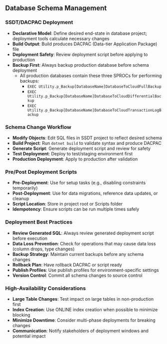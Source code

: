 ## Database Schema Management

### SSDT/DACPAC Deployment
- **Declarative Model**: Define desired end-state in database project; deployment tools calculate necessary changes
- **Build Output**: Build produces DACPAC (Data-tier Application Package) file
- **Deployment Safety**: Review deployment script before applying to production
- **Backup First**: Always backup production database before schema deployment
    - All production databases contain these three SPROCs for performing backups:
        - `EXEC Utility.p_Backup[DatabaseName]DatabaseToCloudFullBackup`
        - `EXEC Utility.p_Backup[DatabaseName]DatabaseToCloudDifferentialBackup`
        - `EXEC Utility.p_Backup[DatabaseName]DatabaseToCloudTransactionLogBackup`

### Schema Change Workflow
- **Modify Objects**: Edit SQL files in SSDT project to reflect desired schema
- **Build Project**: Run `dotnet build` to validate syntax and produce DACPAC
- **Generate Script**: Generate deployment script and review for safety
- **Test Deployment**: Deploy to test/staging environment first
- **Production Deployment**: Apply to production after validation

### Pre/Post Deployment Scripts
- **Pre-Deployment**: Use for setup tasks (e.g., disabling constraints temporarily)
- **Post-Deployment**: Use for data migrations, reference data updates, or cleanup
- **Script Location**: Store in project root or Scripts folder
- **Idempotency**: Ensure scripts can be run multiple times safely

### Deployment Best Practices
- **Review Generated SQL**: Always review generated deployment script before execution
- **Data Loss Prevention**: Check for operations that may cause data loss (column drops, type changes)
- **Backup Strategy**: Maintain current backups before any schema changes
- **Rollback Plan**: Have rollback DACPAC or script ready
- **Publish Profiles**: Use publish profiles for environment-specific settings
- **Version Control**: Commit all schema changes to source control

### High-Availability Considerations
- **Large Table Changes**: Test impact on large tables in non-production first
- **Index Creation**: Use ONLINE index creation when possible to minimize blocking
- **Minimize Downtime**: Consider multi-phase deployments for breaking changes
- **Communication**: Notify stakeholders of deployment windows and potential impact
